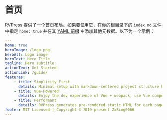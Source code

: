 # 首页

RVPress 提供了一个首页布局。如果要使用它，在你的根目录下的 `index.md` 文件中指定 `home: true` 并在其 [YAML 前缀](/guide/frontmatter) 中添加其他元数据。以下为一个示例：

```yaml
---
home: true
heroImage: /logo.png
heroAlt: Logo image
heroText: Hero Title
tagline: Hero subtitle
actionText: Get Started
actionLink: /guide/
features:
    - title: Simplicity First
      details: Minimal setup with markdown-centered project structure helps you focus on writing.
    - title: Vue-Powered
      details: Enjoy the dev experience of Vue + webpack, use Vue components in markdown, and develop custom themes with Vue.
    - title: Performant
      details: RVPress generates pre-rendered static HTML for each page, and runs as an SPA once a page is loaded.
footer: MIT Licensed | Copyright © 2019-present ZxBing0066
---
```
